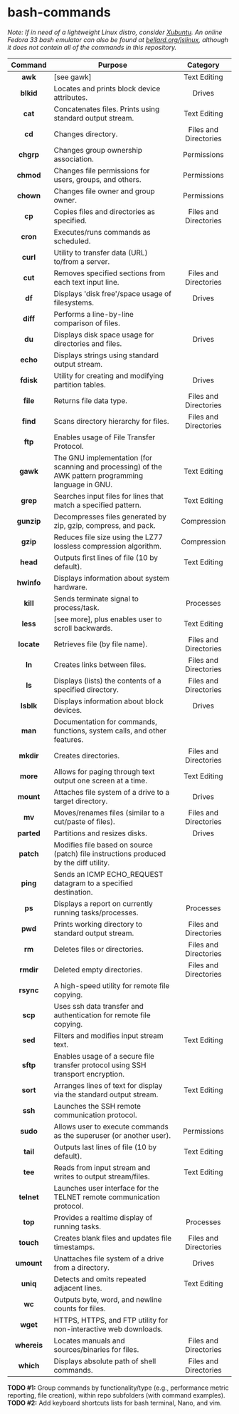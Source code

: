 # bash-commands
*Note: If in need of a lightweight Linux distro, consider [Xubuntu](https://xubuntu.org/tour/). An online Fedora 33 bash emulator can also be found at [bellard.org/jslinux](https://bellard.org/jslinux/), although it does not contain all of the commands in this repository.*
  
| Command | Purpose | Category |
| :---: | --- | :---: |
| **awk** | [see gawk] | Text Editing |
| **blkid** | Locates and prints block device attributes. |  Drives |
| **cat** | Concatenates files. Prints using standard output stream. | Text Editing |
| **cd** | Changes directory. | Files and Directories |
| **chgrp** | Changes group ownership association. | Permissions |
| **chmod** | Changes file permissions for users, groups, and others. | Permissions |
| **chown** | Changes file owner and group owner. | Permissions |
| **cp** | Copies files and directories as specified. | Files and Directories |
| **cron** | Executes/runs commands as scheduled. |  
| **curl** | Utility to transfer data (URL) to/from a server. |
| **cut** | Removes specified sections from each text input line. | Files and Directories |  
| **df** | Displays 'disk free'/space usage of filesystems. | Drives |
| **diff** | Performs a line-by-line comparison of files. |
| **du** | Displays disk space usage for directories and files. | Drives |
| **echo** | Displays strings using standard output stream. |  
| **fdisk** | Utility for creating and modifying partition tables. | Drives |
| **file** | Returns file data type. | Files and Directories |
| **find** | Scans directory hierarchy for files. | Files and Directories |
| **ftp** | Enables usage of File Transfer Protocol. |
| **gawk** | The GNU implementation (for scanning and processing) of the AWK pattern programming language in GNU. | Text Editing |
| **grep** | Searches input files for lines that match a specified pattern. | Text Editing |
| **gunzip** | Decompresses files generated by zip, gzip, compress, and pack. | Compression |
| **gzip** | Reduces file size using the LZ77 lossless compression algorithm. | Compression |
| **head** | Outputs first lines of file (10 by default). | Text Editing |
| **hwinfo** | Displays information about system hardware. | |
| **kill** | Sends terminate signal to process/task. | Processes |
| **less** | [see more], plus enables user to scroll backwards. | Text Editing |
| **locate** | Retrieves file (by file name). | Files and Directories |
| **ln** | Creates links between files. | Files and Directories |
| **ls** | Displays (lists) the contents of a specified directory. | Files and Directories |
| **lsblk** | Displays information about block devices. | Drives |
| **man** | Documentation for commands, functions, system calls, and other features. |  
| **mkdir** | Creates directories. | Files and Directories |
| **more** | Allows for paging through text output one screen at a time. | Text Editing |
| **mount** | Attaches file system of a drive to a target directory. | Drives |
| **mv** | Moves/renames files (similar to a cut/paste of files). | Files and Directories |
| **parted** | Partitions and resizes disks. | Drives |
| **patch** | Modifies file based on source (patch) file instructions produced by the diff utility. |
| **ping** | Sends an ICMP ECHO_REQUEST datagram to a specified destination. |  
| **ps** | Displays a report on currently running tasks/processes. | Processes |
| **pwd** | Prints working directory to standard output stream. | Files and Directories |
| **rm** | Deletes files or directories. | Files and Directories |
| **rmdir** | Deleted empty directories. | Files and Directories |
| **rsync** | A high-speed utility for remote file copying. |
| **scp** | Uses ssh data transfer and authentication for remote file copying. |
| **sed** | Filters and modifies input stream text. | Text Editing |
| **sftp** | Enables usage of a secure file transfer protocol using SSH transport encryption. |
| **sort** | Arranges lines of text for display via the standard output stream. | Text Editing |
| **ssh** | Launches the SSH remote communication protocol. |
| **sudo** | Allows user to execute commands as the superuser (or another user). | Permissions |
| **tail** | Outputs last lines of file (10 by default). | Text Editing |
| **tee** | Reads from input stream and writes to output stream/files. | Text Editing |
| **telnet** | Launches user interface for the TELNET remote communication protocol. |  
| **top** | Provides a realtime display of running tasks. | Processes |
| **touch** | Creates blank files and updates file timestamps. | Files and Directories |
| **umount** | Unattaches file system of a drive from a directory. | Drives |
| **uniq** | Detects and omits repeated adjacent lines. | Text Editing |
| **wc** | Outputs byte, word, and newline counts for files. |
| **wget** | HTTPS, HTTPS, and FTP utility for non-interactive web downloads. |
| **whereis** | Locates manuals and sources/binaries for files. | Files and Directories |
| **which** | Displays absolute path of shell commands. | Files and Directories |

**TODO #1:** Group commands by functionality/type (e.g., performance metric reporting, file creation), within repo subfolders (with command examples).  
**TODO #2:** Add keyboard shortcuts lists for bash terminal, Nano, and vim.
